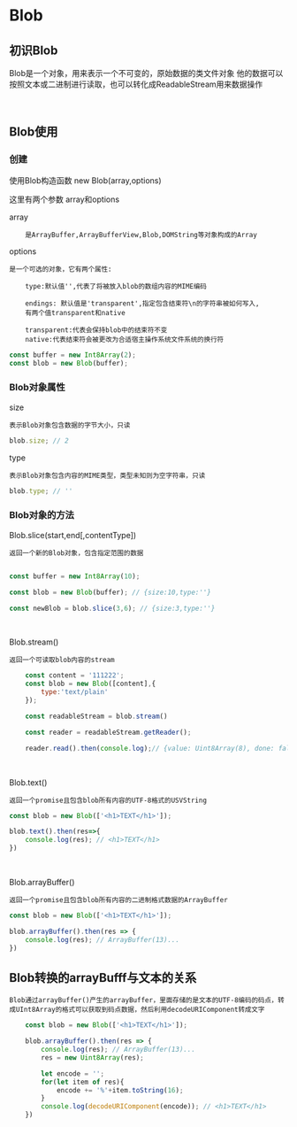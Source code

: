 # Blob

## 初识Blob

Blob是一个对象，用来表示一个不可变的，原始数据的类文件对象
他的数据可以按照文本或二进制进行读取，也可以转化成ReadableStream用来数据操作

<br/>

## Blob使用

### 创建

使用Blob构造函数
new Blob(array,options)

这里有两个参数 array和options

  array

        是ArrayBuffer,ArrayBufferView,Blob,DOMString等对象构成的Array

  options

    是一个可选的对象，它有两个属性:

        type:默认值'',代表了将被放入blob的数组内容的MIME编码

        endings: 默认值是'transparent',指定包含结束符\n的字符串被如何写入,
        有两个值transparent和native
        
        transparent:代表会保持blob中的结束符不变
        native:代表结束符会被更改为合适宿主操作系统文件系统的换行符

```JavaScript
const buffer = new Int8Array(2);
const blob = new Blob(buffer);
```


### Blob对象属性

  size

    表示Blob对象包含数据的字节大小，只读

```JavaScript
blob.size; // 2
```

  type

    表示Blob对象包含内容的MIME类型，类型未知则为空字符串，只读

```JavaScript
blob.type; // ''
```

### Blob对象的方法

Blob.slice(start,end[,contentType])

    返回一个新的Blob对象，包含指定范围的数据

```JavaScript

const buffer = new Int8Array(10);

const blob = new Blob(buffer); // {size:10,type:''}

const newBlob = blob.slice(3,6); // {size:3,type:''}
```
<br/>

Blob.stream()

    返回一个可读取blob内容的stream

```JavaScript
    const content = '111222';
    const blob = new Blob([content],{
        type:'text/plain'
    });

    const readableStream = blob.stream()

    const reader = readableStream.getReader();

    reader.read().then(console.log);// {value: Uint8Array(8), done: false}

```
<br/>

Blob.text()

    返回一个promise且包含blob所有内容的UTF-8格式的USVString

```JavaScript
const blob = new Blob(['<h1>TEXT</h1>']);

blob.text().then(res=>{
    console.log(res); // <h1>TEXT</h1>
})
```
<br/>

Blob.arrayBuffer()

    返回一个promise且包含blob所有内容的二进制格式数据的ArrayBuffer

```JavaScript
const blob = new Blob(['<h1>TEXT</h1>']);

blob.arrayBuffer().then(res => {
    console.log(res); // ArrayBuffer(13)...
})

```


## Blob转换的arrayBufff与文本的关系

    Blob通过arrayBuffer()产生的arrayBuffer，里面存储的是文本的UTF-8编码的码点，转成UInt8Array的格式可以获取到码点数据，然后利用decodeURIComponent转成文字


```JavaScript
    const blob = new Blob(['<h1>TEXT</h1>']);

    blob.arrayBuffer().then(res => {
        console.log(res); // ArrayBuffer(13)...
        res = new Uint8Array(res);

        let encode = '';
        for(let item of res){
            encode += '%'+item.toString(16);
        }
        console.log(decodeURIComponent(encode)); // <h1>TEXT</h1>
    })

```



